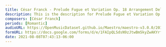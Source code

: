 ```yaml
---
title: César Franck - Prelude Fugue et Variation Op. 18 Arrangement Delle Vigne (1)
description: This is the description for Prelude Fugue et Variation Op. 18 Arrangement Delle Vigne by César Franck
composers: [César Franck]
periods: [Romantic]
audioURL: https://OpenMusicDataset.github.io/Maestro/maestro-v3.0.0/2018/MIDI-Unprocessed_Recital1-3_MID--AUDIO_01_R1_2018_wav--2.midi
formURL: https://docs.google.com/forms/d/e/1FAIpQLSdsN9zJtwBm5kyZwAKYrfN-NUsNns4hNqOV6efYp2-sR20oig/viewform
date: 2021-08-08T07:43:13-06:00
---
```

